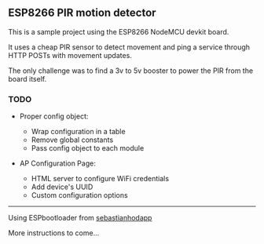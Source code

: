 ## ESP8266 PIR motion detector

This is a sample project using the ESP8266 NodeMCU devkit board.

It uses a cheap PIR sensor to detect movement and ping a service through HTTP POSTs with movement updates.

The only challenge was to find a 3v to 5v booster to power the PIR from the board itself.


### TODO

* Proper config object:
    * Wrap configuration in a table
    * Remove global constants
    * Pass config object to each module

* AP Configuration Page:
    * HTML server to configure WiFi credentials
    * Add device's UUID
    * Custom configuration options

---

Using ESPbootloader from [sebastianhodapp][1]

[1]: https://github.com/sebastianhodapp/ESPbootloader

More instructions to come...

